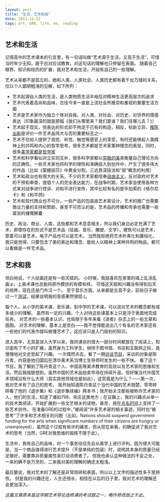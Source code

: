 ```yaml
---
layout: post
title: "生活，艺术和我"
date: 2011-12-22
tags: art, GRE, life, me, reading
---
```


## 艺术和生活

记得高中的艺术课本的引言里，有一句话叫做“艺术源于生活，又高于生活”，可惜当时年少无知，疲于应对应试教育，对这句话的理解也只停留在表面。
随着自己眼界、知识和经历的扩展，我对艺术和生活，开始有自己的一些理解。

艺术从来都不是孤立的，她和人类、人类社会、人类历史都有着千丝万缕的关系，仅以个人鄙陋粗浅的见解，如下所列：

* 艺术起源自人类的生活，是人类物质生活丰裕后对精神生活更高层次的追求
* 艺术代表着高尚和品味，古往今来一直是上流社会所推崇和重视的重要生活方面
* 艺术是艺术家作为独立个体对自我、对人类、对社会、对历史、对世界的情感表达（印象最深的就是那幅《我们从哪里来？我们是谁？我们往哪儿去？》）
* 艺术起于现实，但表达的形式却不拘泥于已有的构造，相反，标新立异、[推陈出新](http://zh.wikipedia.org/wiki/%E5%8D%B0%E8%B1%A1%E6%B4%BE "印象派")是评价一件艺术品伟大与否的重要标志之一
* 艺术不仅给人提供了视觉、听觉、触觉等感官上的享受，有时还能唤起人类精神上的共鸣和内心的哲学思考，很多艺术都是艺术家某种理念的表现，同时，很多[美学家都是哲学家](http://zh.wikipedia.org/wiki/%E5%BA%B7%E5%BE%B7 "康德")
* 艺术和科学看似对立实则互补，很多科学家都以[究极的美](http://book.douban.com/subject/1266422/ "对称" )来衡量自己理论方向的正确性，一些艺术家也将科学的理性和准确投入到创作中，产生了很多伟大的作品（比如《蒙娜丽莎》中黄金分割，三远景深技法和“层”概念的利用）
* 艺术和政治也有很大的关系，不少的艺术家都信奉[自由主义](http://catb.org/~esr/faqs/libertarianism.html "Libertarianism")，反对政府对艺术的干预和审查，提倡个人的完全表达能力，在战争时期，艺术家会使用各种方式来对战争进行控诉、对和平进行宣传，其中比较有名的是毕加索的《格尔尼卡》和《和平鸽》
* 艺术和现代商业也不可分，一些产品的包装由艺术家设计，艺术的推广也需要商业力量的支持和赞助，甚至不可否认的是，艺术品的传播和传承也需要一些富翁的慷慨解囊

历史、政治、商业、人类，这些都和艺术息息相关，所以我们身边必定充满了艺术，即使存在的形式不是艺术品（绘画、音乐、雕塑、文学），建筑可以是艺术，穿着可以是艺术，电子产品也可以是艺术。
当然我拒绝将艺术朴素化和庸俗化，我只是觉得，只要包含了美的表达和理念、能给人以精神上某种共鸣的物品，都可以看做是一件艺术品。

## 艺术和我

坦白地说，个人绘画还是有一些天赋的。
小时候，我就喜欢在家里的墙上乱涂乱画:p，上美术课也总能将原作模仿的有模有样。
可惜这天赋和兴趣没有得到后天的培养，现在还是门外汉一个。
至于音乐方面，从来都是五音不全，前些日子做过一个[测试](http://wiwistudio.com/musictest/)，结果说明我的音感果然很低:(。

每个人，从小学的美术课、音乐课，到中学的艺术课，可以说对艺术的概念都有或多或少的理解。
虽然有一定的兴趣，个人对待这些课基本上只是浮于表面地完成任务。
对艺术的一些基本认识，也局限于多年来看《读者》杂志上的一些文章和插图。
对艺术的理解，基本上是空白——我不觉得能说出几个有名的艺术家还有一些他们的代表作就叫做懂艺术了，这应该只是入门级别的知识。


进入高中，尤其是进入大学以来，我将课余的很大一部分时间都放在了阅读上，知识面有了不小的扩展，虽然身为工科学生，徜徉于图书馆、书店和互联网之际，竟慢慢地对文史哲起了兴趣。
一次偶然点击，看了一期[访谈节目](http://v.youku.com/v_show/id_XNTQ0NDA0MzI=.html "陈丹青出走清华")，采访的对象是陈丹青，内容是他归国后在清华美术系当博士生导师时发生的一些不快。
看了这个节目，我了解到了陈丹青这个人、中国高等美术教育的现状以及艺术家的思维和生活，然后我就联想到，虽然中国的艺术品拍卖市场在持续升温，但好像当代中国艺术领域没有什么大师（其实其他领域也是如此），这究竟是为什么？——第一次，我对艺术有了自己的思考。
我开始知道陈丹青这个当代中国的艺术翘楚，零零碎碎看了他的《退步集》和《退步集续编》两本书；我开始关注那些被称作艺术家的人，他们的生活，知道了诸如798、宋庄这类地方；在豆瓣上，我的兴趣点从单一的技术类阅读，开始扩展到一些文艺相关的读物，甚至，我在[点名时间](http://www.demohour.com/)上支持了一些艺术创作。
在准备GRE的过程中，”被阅读”许多艺术家的相关事迹，同时也“被思考”了许多和艺术相关的问题（比如，Nations should suspend government funding for the arts when significant numbers of their citizens are hungry or unemployed），虽然这个过程有些许的痛苦，但从现在来看，的确促进了我对艺术的思考（当然，GRE对我思维的锻炼不限于此）。


生活中，我有自己的品味，对一个事务往往先会从美学上进行评判，因为很大可能是，当一个商品值得进行艺术提升（不是单纯的包装）时，说明其本身的质量已经足够好，需要靠非质量属性来打动消费者了。
但我也承认这种做法的不妥之处，一来的确不是万灵的，二来我对美的理解的确还太粗浅。


最后要说，我对艺术的了解还是非常琐碎和表面，所以以上文字的描述性多于思辨性。
但是我的兴趣还在，人生还很长，相信在以后的日子里，我对艺术的理解还会更加深入。


*这篇文章原本是这学期艺术导论选修课的考试题之一，略作修改放之于此。*
